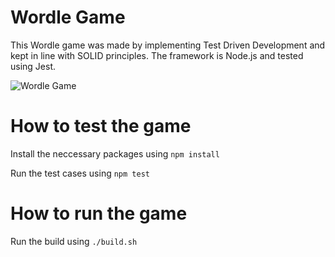 # Wordle Game
This Wordle game was made by implementing Test Driven Development and kept in line with SOLID principles. The framework is Node.js and tested using Jest. 

![Wordle Game](https://i.imgur.com/9p1i2Rx.png)

# How to test the game
Install the neccessary packages using `npm install`  

Run the test cases using `npm test`  

# How to run the game

Run the build using `./build.sh`  

